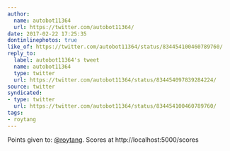 ```yaml
---
author:
  name: autobot11364
  url: https://twitter.com/autobot11364/
date: 2017-02-22 17:25:35
dontinlinephotos: true
like_of: https://twitter.com/autobot11364/status/834454100460789760/
reply_to:
  label: autobot11364's tweet
  name: autobot11364
  type: twitter
  url: https://twitter.com/autobot11364/status/834454097839284224/
source: twitter
syndicated:
- type: twitter
  url: https://twitter.com/autobot11364/status/834454100460789760/
tags:
- roytang
---
```


Points given to: [@roytang](https://twitter.com/roytang/). Scores at http://localhost:5000/scores